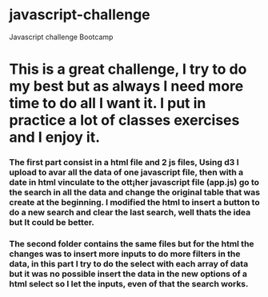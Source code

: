 # javascript-challenge
Javascript challenge Bootcamp

# This is a great challenge, I try to do my best but as always I need more time to do all I want it. I put in practice a lot of classes exercises and I enjoy it.
### The first part consist in a html file and 2 js files, Using d3 I upload to avar all the data of one javascript file, then with a date in html vinculate to the ott¡her javascript file (app.js) go to the search in all the data and change the original table that was create at the beginning. I modified the html to insert a button to do a new search and clear the last search, well thats the idea but It could be better.
### The second folder contains the same files but for the html the changes was to insert more inputs to do more filters in the data, in this part I try to do the select with each array of data but it was no possible insert the data in the new options of a html select so I let the inputs, even of that the search works.
